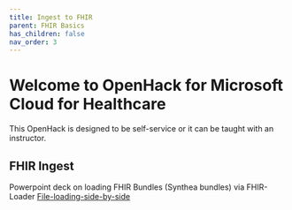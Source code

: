 ```yaml
---
title: Ingest to FHIR
parent: FHIR Basics
has_children: false
nav_order: 3
---
```


# Welcome to OpenHack for Microsoft Cloud for Healthcare
This OpenHack is designed to be self-service or it can be taught with an instructor.   

## FHIR Ingest 

Powerpoint deck on loading FHIR Bundles (Synthea bundles) via FHIR-Loader
[File-loading-side-by-side](./assets/ppts/File-loading-side-by-side.pptx)

